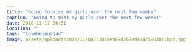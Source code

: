```yaml
---
title: "Going to miss my girls over the next few weeks"
caption: "Going to miss my girls over the next few weeks"
date: 2018-11-17 06:51
location: ""
tags: "lovebeingadad"
image: assets/uploads/2018/11/8a7318c4e969d267eda942586301cb2d.jpg
---
```

